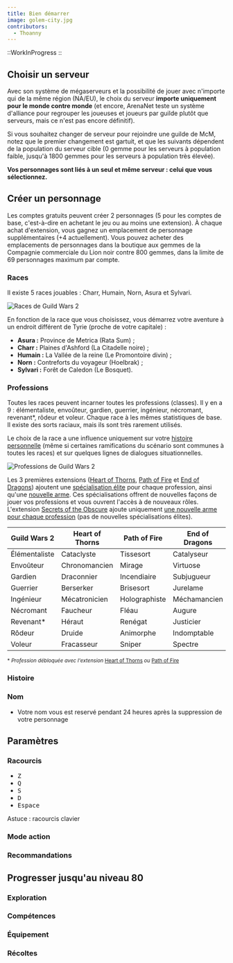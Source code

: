 ```yaml
---
title: Bien démarrer
image: golem-city.jpg
contributors:
  - Thoanny
---
```


::WorkInProgress
::

## Choisir un serveur

Avec son système de mégaserveurs et la possibilité de jouer avec n'importe qui de la même région (NA/EU), le choix du serveur **importe uniquement pour le monde contre monde** (et encore, ArenaNet teste un système d'alliance pour regrouper les joueuses et joueurs par guilde plutôt que serveurs, mais ce n'est pas encore définitif).

Si vous souhaitez changer de serveur pour rejoindre une guilde de McM, notez que le premier changement est gartuit, et que les suivants dépendent de la population du serveur cible (0 gemme pour les serveurs à population faible, jusqu'à 1800 gemmes pour les serveurs à population très élevée).

**Vos personnages sont liés à un seul et même serveur&nbsp;: celui que vous sélectionnez.**

## Créer un personnage

Les comptes gratuits peuvent créer 2 personnages (5 pour les comptes de base, c'est-à-dire en achetant le jeu ou au moins une extension). À chaque achat d'extension, vous gagnez un emplacement de personnage supplémentaires (+4 actuellement). Vous pouvez acheter des emplacements de personnages dans la boutique aux gemmes de la Compagnie commerciale du Lion noir contre 800 gemmes, dans la limite de 69 personnages maximum par compte.

### Races

Il existe 5 races jouables&nbsp;: Charr, Humain, Norn, Asura et Sylvari.

![Races de Guild Wars 2](./img/races.png)

En fonction de la race que vous choisissez, vous démarrez votre aventure à un endroit différent de Tyrie (proche de votre capitale)&nbsp;:

- **Asura&nbsp;:** Province de Metrica (Rata Sum)&nbsp;;
- **Charr&nbsp;:** Plaines d'Ashford (La Citadelle noire)&nbsp;;
- **Humain&nbsp;:** La Vallée de la reine (Le Promontoire divin)&nbsp;;
- **Norn&nbsp;:** Contreforts du voyageur (Hoelbrak)&nbsp;;
- **Sylvari&nbsp;:** Forêt de Caledon (Le Bosquet).

### Professions

Toutes les races peuvent incarner toutes les professions (classes). Il y en a 9&nbsp;: élémentaliste, envoûteur, gardien, guerrier, ingénieur, nécromant, revenant\*, rôdeur et voleur.
Chaque race à les mêmes statistiques de base. Il existe des sorts raciaux, mais ils sont très rarement utilisés.

Le choix de la race a une influence uniquement sur votre [histoire personnelle](#histoire) (même si certaines ramifications du scénario sont communes à toutes les races) et sur quelques lignes de dialogues situationnelles.

![Professions de Guild Wars 2](./img/professions.png)

Les 3 premières extensions ([Heart of Thorns](/extensions/heart-of-thorns), [Path of Fire](/extensions/path-of-fire) et [End of Dragons](/extensions/end-of-dragon)) ajoutent une [spécialisation élite](/personnage/specialisations) pour chaque profession, ainsi qu'une [nouvelle arme](/personnage/armes). Ces spécialisations offrent de nouvelles façons de jouer vos professions et vous ouvrent l'accès à de nouveaux rôles. L'extension [Secrets of the Obscure](/extensions/secrets-of-the-obscure) ajoute uniquement [une nouvelle arme pour chaque profession](/personnages/armes) (pas de nouvelles spécialisations élites).

| Guild Wars 2  | Heart of Thorns | Path of Fire  | End of Dragons |
| ------------- | --------------- | ------------- | -------------- |
| Élémentaliste | Cataclyste      | Tissesort     | Catalyseur     |
| Envoûteur     | Chronomancien   | Mirage        | Virtuose       |
| Gardien       | Draconnier      | Incendiaire   | Subjugueur     |
| Guerrier      | Berserker       | Brisesort     | Jurelame       |
| Ingénieur     | Mécatronicien   | Holographiste | Méchamancien   |
| Nécromant     | Faucheur        | Fléau         | Augure         |
| Revenant\*    | Héraut          | Renégat       | Justicier      |
| Rôdeur        | Druide          | Animorphe     | Indomptable    |
| Voleur        | Fracasseur      | Sniper        | Spectre        |

<small>\* _Profession débloquée avec l'extension_ [Heart of Thorns](/extensions/heart-of-thorns) _ou_ [Path of Fire](/extensions/path-of-fire)</small>

### Histoire

### Nom

- Votre nom vous est reservé pendant 24 heures après la suppression de votre personnage

## Paramètres

### Racourcis

- <kbd class="kbd kbd-sm">Z</kbd>
- <kbd class="kbd kbd-sm">Q</kbd>
- <kbd class="kbd kbd-sm">S</kbd>
- <kbd class="kbd kbd-sm">D</kbd>
- <kbd class="kbd kbd-sm">Espace</kbd>

Astuce : racourcis clavier

### Mode action

### Recommandations

## Progresser jusqu'au niveau 80

### Exploration

### Compétences

### Équipement

### Récoltes
